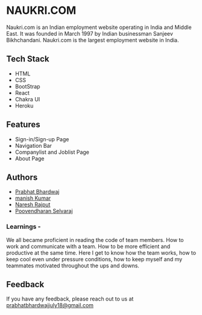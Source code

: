 # NAUKRI.COM
Naukri.com is an Indian employment website operating in India and Middle East. 
It was founded in March 1997 by Indian businessman Sanjeev Bikhchandani. 
Naukri.com is the largest employment website in India.




## Tech Stack
- HTML
- CSS
- BootStrap
- React
- Chakra UI
- Heroku





## Features

- Sign-in/Sign-up Page
- Navigation Bar
- Companylist and Joblist Page
- About Page



## Authors

- [Prabhat Bhardwaj](https://github.com/AWMprabhat)
- [manish Kumar](https://github.com/KManishY)
- [Naresh Rajput](https://github.com/nmewada)
- [Poovendharan Selvaraj](https://github.com/Poovendharanselvaraj)




### Learnings -
We all became proficient in reading the code of team members.
How to work and communicate with a team.
How to be more efficient and productive at the same time.
Here I get to know how the team works, how to keep cool even under pressure conditions,
how to keep myself and my teammates motivated throughout the ups and downs.



<!-- ## Deployment -->



## Feedback

If you have any feedback, please reach out to us at prabhatbhardwajjuly18@gmail.com


<!-- ## Screenshots -->